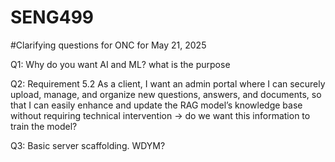 # SENG499

#Clarifying questions for ONC for May 21, 2025

Q1: Why do you want AI and ML? what is the purpose  

Q2: Requirement 5.2 As a client, I want an admin portal where I can securely upload, manage, and organize new questions, answers, and documents, so that I can easily enhance and update the RAG model’s knowledge base without requiring technical intervention -> do we want this information to train the model?  

Q3: Basic server scaffolding. WDYM?  

